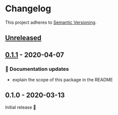 # Changelog

This project adheres to [Semantic Versioning](http://semver.org/spec/v2.0.0.html).


<!-- Template:
## [NEW](https://github.com/JonasWanke/flutter_deep_linking/compare/vOLD...vNEW) - 2020-xx-xx
### 🎉 New Features
### ⚡ Changes
### 🐛 Bug Fixes
### 📜 Documentation updates
### 🏗 Refactoring
### 📦 Build & CI
-->

## [Unreleased](https://github.com/JonasWanke/flutter_deep_linking/compare/v0.1.1...master)


## [0.1.1](https://github.com/JonasWanke/flutter_deep_linking/compare/v0.1.0...v0.1.1) - 2020-04-07

### 📜 Documentation updates

- explain the scope of this package in the README


## 0.1.0 - 2020-03-13

Initial release 🎉
